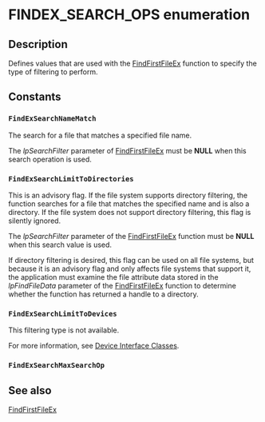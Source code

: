# FINDEX_SEARCH_OPS enumeration

## Description

Defines values that are used with the
[FindFirstFileEx](https://learn.microsoft.com/windows/desktop/api/fileapi/nf-fileapi-findfirstfileexa) function to specify the type of
filtering to perform.

## Constants

### `FindExSearchNameMatch`

The search for a file that matches a specified file name.

The *lpSearchFilter* parameter of
[FindFirstFileEx](https://learn.microsoft.com/windows/desktop/api/fileapi/nf-fileapi-findfirstfileexa) must be
**NULL** when this search operation is used.

### `FindExSearchLimitToDirectories`

This is an advisory flag.
If the file system supports directory filtering, the function searches for a file that matches the specified name and is also a directory.
If the file system does not support directory filtering, this flag is silently ignored.

The *lpSearchFilter* parameter of the [FindFirstFileEx](https://learn.microsoft.com/windows/desktop/api/fileapi/nf-fileapi-findfirstfileexa) function must be **NULL** when this search value is used.

If directory filtering is desired, this flag can be used on all file systems, but because it is an advisory flag and only affects file systems that support it, the application must examine the file attribute data stored in the *lpFindFileData* parameter of the [FindFirstFileEx](https://learn.microsoft.com/windows/desktop/api/fileapi/nf-fileapi-findfirstfileexa) function to determine whether the function has returned a handle to a directory.

### `FindExSearchLimitToDevices`

This filtering type is not available.

For more information, see
[Device Interface Classes](https://learn.microsoft.com/windows-hardware/drivers/install/overview-of-device-interface-classes).

### `FindExSearchMaxSearchOp`

## See also

[FindFirstFileEx](https://learn.microsoft.com/windows/desktop/api/fileapi/nf-fileapi-findfirstfileexa)